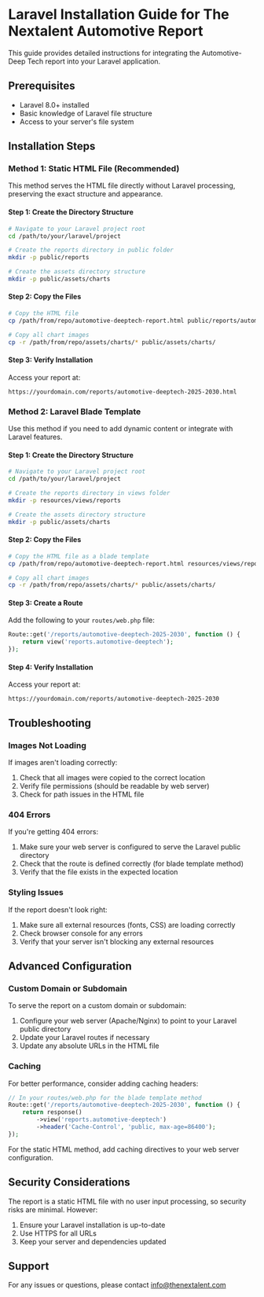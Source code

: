 # Laravel Installation Guide for The Nextalent Automotive Report

This guide provides detailed instructions for integrating the Automotive-Deep Tech report into your Laravel application.

## Prerequisites

- Laravel 8.0+ installed
- Basic knowledge of Laravel file structure
- Access to your server's file system

## Installation Steps

### Method 1: Static HTML File (Recommended)

This method serves the HTML file directly without Laravel processing, preserving the exact structure and appearance.

#### Step 1: Create the Directory Structure

```bash
# Navigate to your Laravel project root
cd /path/to/your/laravel/project

# Create the reports directory in public folder
mkdir -p public/reports

# Create the assets directory structure
mkdir -p public/assets/charts
```

#### Step 2: Copy the Files

```bash
# Copy the HTML file
cp /path/from/repo/automotive-deeptech-report.html public/reports/automotive-deeptech-2025-2030.html

# Copy all chart images
cp -r /path/from/repo/assets/charts/* public/assets/charts/
```

#### Step 3: Verify Installation

Access your report at:
```
https://yourdomain.com/reports/automotive-deeptech-2025-2030.html
```

### Method 2: Laravel Blade Template

Use this method if you need to add dynamic content or integrate with Laravel features.

#### Step 1: Create the Directory Structure

```bash
# Navigate to your Laravel project root
cd /path/to/your/laravel/project

# Create the reports directory in views folder
mkdir -p resources/views/reports

# Create the assets directory structure
mkdir -p public/assets/charts
```

#### Step 2: Copy the Files

```bash
# Copy the HTML file as a blade template
cp /path/from/repo/automotive-deeptech-report.html resources/views/reports/automotive-deeptech.blade.php

# Copy all chart images
cp -r /path/from/repo/assets/charts/* public/assets/charts/
```

#### Step 3: Create a Route

Add the following to your `routes/web.php` file:

```php
Route::get('/reports/automotive-deeptech-2025-2030', function () {
    return view('reports.automotive-deeptech');
});
```

#### Step 4: Verify Installation

Access your report at:
```
https://yourdomain.com/reports/automotive-deeptech-2025-2030
```

## Troubleshooting

### Images Not Loading

If images aren't loading correctly:

1. Check that all images were copied to the correct location
2. Verify file permissions (should be readable by web server)
3. Check for path issues in the HTML file

### 404 Errors

If you're getting 404 errors:

1. Make sure your web server is configured to serve the Laravel public directory
2. Check that the route is defined correctly (for blade template method)
3. Verify that the file exists in the expected location

### Styling Issues

If the report doesn't look right:

1. Make sure all external resources (fonts, CSS) are loading correctly
2. Check browser console for any errors
3. Verify that your server isn't blocking any external resources

## Advanced Configuration

### Custom Domain or Subdomain

To serve the report on a custom domain or subdomain:

1. Configure your web server (Apache/Nginx) to point to your Laravel public directory
2. Update your Laravel routes if necessary
3. Update any absolute URLs in the HTML file

### Caching

For better performance, consider adding caching headers:

```php
// In your routes/web.php for the blade template method
Route::get('/reports/automotive-deeptech-2025-2030', function () {
    return response()
        ->view('reports.automotive-deeptech')
        ->header('Cache-Control', 'public, max-age=86400');
});
```

For the static HTML method, add caching directives to your web server configuration.

## Security Considerations

The report is a static HTML file with no user input processing, so security risks are minimal. However:

1. Ensure your Laravel installation is up-to-date
2. Use HTTPS for all URLs
3. Keep your server and dependencies updated

## Support

For any issues or questions, please contact info@thenextalent.com